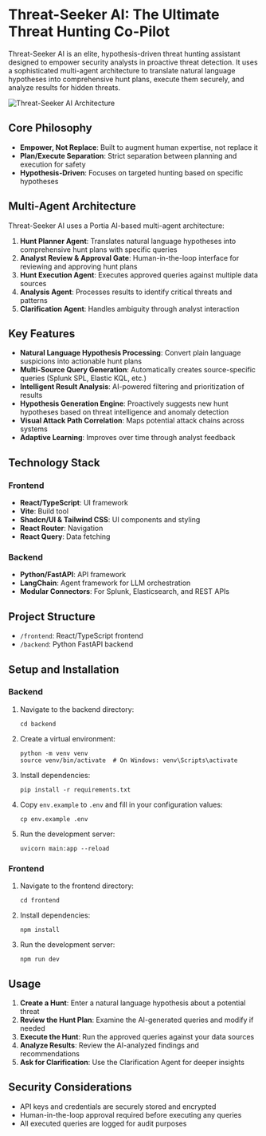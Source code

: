 # Threat-Seeker AI: The Ultimate Threat Hunting Co-Pilot

Threat-Seeker AI is an elite, hypothesis-driven threat hunting assistant designed to empower security analysts in proactive threat detection. It uses a sophisticated multi-agent architecture to translate natural language hypotheses into comprehensive hunt plans, execute them securely, and analyze results for hidden threats.

![Threat-Seeker AI Architecture](docs/architecture.png)

## Core Philosophy

- **Empower, Not Replace**: Built to augment human expertise, not replace it
- **Plan/Execute Separation**: Strict separation between planning and execution for safety
- **Hypothesis-Driven**: Focuses on targeted hunting based on specific hypotheses

## Multi-Agent Architecture

Threat-Seeker AI uses a Portia AI-based multi-agent architecture:

1. **Hunt Planner Agent**: Translates natural language hypotheses into comprehensive hunt plans with specific queries
2. **Analyst Review & Approval Gate**: Human-in-the-loop interface for reviewing and approving hunt plans
3. **Hunt Execution Agent**: Executes approved queries against multiple data sources
4. **Analysis Agent**: Processes results to identify critical threats and patterns
5. **Clarification Agent**: Handles ambiguity through analyst interaction

## Key Features

- **Natural Language Hypothesis Processing**: Convert plain language suspicions into actionable hunt plans
- **Multi-Source Query Generation**: Automatically creates source-specific queries (Splunk SPL, Elastic KQL, etc.)
- **Intelligent Result Analysis**: AI-powered filtering and prioritization of results
- **Hypothesis Generation Engine**: Proactively suggests new hunt hypotheses based on threat intelligence and anomaly detection
- **Visual Attack Path Correlation**: Maps potential attack chains across systems
- **Adaptive Learning**: Improves over time through analyst feedback

## Technology Stack

### Frontend
- **React/TypeScript**: UI framework
- **Vite**: Build tool
- **Shadcn/UI & Tailwind CSS**: UI components and styling
- **React Router**: Navigation
- **React Query**: Data fetching

### Backend
- **Python/FastAPI**: API framework
- **LangChain**: Agent framework for LLM orchestration
- **Modular Connectors**: For Splunk, Elasticsearch, and REST APIs

## Project Structure

- `/frontend`: React/TypeScript frontend
- `/backend`: Python FastAPI backend

## Setup and Installation

### Backend
1. Navigate to the backend directory:
   ```
   cd backend
   ```

2. Create a virtual environment:
   ```
   python -m venv venv
   source venv/bin/activate  # On Windows: venv\Scripts\activate
   ```

3. Install dependencies:
   ```
   pip install -r requirements.txt
   ```

4. Copy `env.example` to `.env` and fill in your configuration values:
   ```
   cp env.example .env
   ```

5. Run the development server:
   ```
   uvicorn main:app --reload
   ```

### Frontend
1. Navigate to the frontend directory:
   ```
   cd frontend
   ```

2. Install dependencies:
   ```
   npm install
   ```

3. Run the development server:
   ```
   npm run dev
   ```

## Usage

1. **Create a Hunt**: Enter a natural language hypothesis about a potential threat
2. **Review the Hunt Plan**: Examine the AI-generated queries and modify if needed
3. **Execute the Hunt**: Run the approved queries against your data sources
4. **Analyze Results**: Review the AI-analyzed findings and recommendations
5. **Ask for Clarification**: Use the Clarification Agent for deeper insights

## Security Considerations

- API keys and credentials are securely stored and encrypted
- Human-in-the-loop approval required before executing any queries
- All executed queries are logged for audit purposes